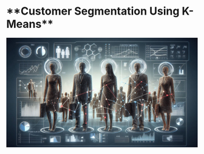 
<h1>**Customer Segmentation Using K-Means**</h1>
<a href="Image.jpeg" target="_blank">
    <img src="Customer_Segmentation.jpeg" alt="Customer Segmentation Using K-Meansl" width="800" />
</a>
